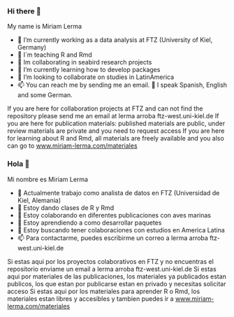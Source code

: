 ### Hi there 👋

My name is Miriam Lerma

- 🔭 I’m currently working as a data analysis at FTZ (University of Kiel, Germany)
- 🔭 I´m teaching R and Rmd
- 🔭 Im collaborating in seabird research projects 
- 🌱 I’m currently learning how to develop packages
- 👯 I’m looking to collaborate on studies in LatinAmerica
- 📫 You can reach me by sending me an email. 💬 I speak Spanish, English and some German.

If you are here for collaboration projects at FTZ and can not find the repository please send me an email at lerma arroba ftz-west.uni-kiel.de
If you are here for publication materials: published materials are public, under review materials are private and you need to request access 
If you are here for learning about R and Rmd, all materials are freely available and you also can go to www.miriam-lerma.com/materiales


### Hola 👋

Mi nombre es Miriam Lerma
- 🔭 Actualmente trabajo como analista de datos en FTZ (Universidad de Kiel, Alemania)
- 🔭 Estoy dando clases de R y Rmd
- 🔭 Estoy colaborando en diferentes publicaciones con aves marinas
- 🌱 Estoy aprendiendo a como desarrollar paquetes 
- 👯 Estoy buscando tener colaboraciones con estudios en America Latina
- 📫 Para contactarme, puedes escribirme un correo a lerma arroba ftz-west.uni-kiel.de

Si estas aqui por los proyectos colaborativos en FTZ y no encuentras el repositorio enviame un email a lerma arroba ftz-west.uni-kiel.de
Si estas aqui por materiales de las publicaciones, los materiales ya publicados estan publicos, los que estan por publicarse estan en privado y necesitas solicitar acceso
Si estas aqui por los materiales para aprender R o Rmd, los materiales estan libres y accesibles y tambien puedes ir a www.miriam-lerma.com/materiales

